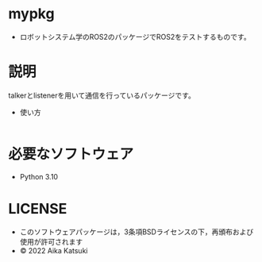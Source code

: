 # mypkg
 * ロボットシステム学のROS2のパッケージでROS2をテストするものです。

# 説明
talkerとlistenerを用いて通信を行っているパッケージです。

 * 使い方
```
```

# 必要なソフトウェア

 * Python 3.10

# LICENSE
 * このソフトウェアパッケージは，3条項BSDライセンスの下，再頒布および使用が許可されます
 * © 2022 Aika Katsuki

